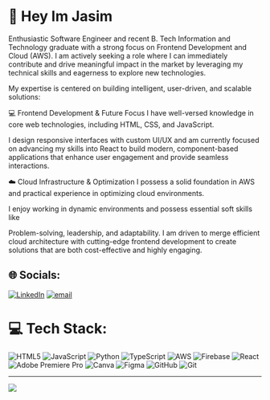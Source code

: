 # 👋 Hey Im Jasim
Enthusiastic Software Engineer and recent B. Tech Information and Technology graduate with a strong focus on Frontend Development and Cloud (AWS). I am actively seeking a role where I can immediately contribute and drive meaningful impact in the market by leveraging my technical skills and eagerness to explore new technologies.

My expertise is centered on building intelligent, user-driven, and scalable solutions:

💻 Frontend Development & Future Focus
I have well-versed knowledge in core web technologies, including 
HTML, CSS, and JavaScript.

I design responsive interfaces with custom UI/UX  and am currently focused on advancing my skills into React to build modern, component-based applications that enhance user engagement and provide seamless interactions.

☁️ Cloud Infrastructure & Optimization
I possess a solid foundation in AWS  and practical experience in optimizing cloud environments.


I enjoy working in dynamic environments and possess essential soft skills like 

Problem-solving, leadership, and adaptability. I am driven to merge efficient cloud architecture with cutting-edge frontend development to create solutions that are both cost-effective and highly engaging.




## 🌐 Socials:
[![LinkedIn](https://img.shields.io/badge/LinkedIn-%230077B5.svg?logo=linkedin&logoColor=white)](https://linkedin.com/in/https://www.linkedin.com/in/jasimahamed262/) [![email](https://img.shields.io/badge/Email-D14836?logo=gmail&logoColor=white)](mailto:jasimahamed262@gmail.com) 

# 💻 Tech Stack:
![HTML5](https://img.shields.io/badge/html5-%23E34F26.svg?style=for-the-badge&logo=html5&logoColor=white) ![JavaScript](https://img.shields.io/badge/javascript-%23323330.svg?style=for-the-badge&logo=javascript&logoColor=%23F7DF1E) ![Python](https://img.shields.io/badge/python-3670A0?style=for-the-badge&logo=python&logoColor=ffdd54) ![TypeScript](https://img.shields.io/badge/typescript-%23007ACC.svg?style=for-the-badge&logo=typescript&logoColor=white) ![AWS](https://img.shields.io/badge/AWS-%23FF9900.svg?style=for-the-badge&logo=amazon-aws&logoColor=white) ![Firebase](https://img.shields.io/badge/firebase-%23039BE5.svg?style=for-the-badge&logo=firebase) ![React](https://img.shields.io/badge/react-%2320232a.svg?style=for-the-badge&logo=react&logoColor=%2361DAFB) ![Adobe Premiere Pro](https://img.shields.io/badge/Adobe%20Premiere%20Pro-9999FF.svg?style=for-the-badge&logo=Adobe%20Premiere%20Pro&logoColor=white) ![Canva](https://img.shields.io/badge/Canva-%2300C4CC.svg?style=for-the-badge&logo=Canva&logoColor=white) ![Figma](https://img.shields.io/badge/figma-%23F24E1E.svg?style=for-the-badge&logo=figma&logoColor=white) ![GitHub](https://img.shields.io/badge/github-%23121011.svg?style=for-the-badge&logo=github&logoColor=white) ![Git](https://img.shields.io/badge/git-%23F05033.svg?style=for-the-badge&logo=git&logoColor=white)

---
[![](https://visitcount.itsvg.in/api?id=JasimAhamed262&icon=0&color=0)](https://visitcount.itsvg.in)

<!-- Proudly created with GPRM ( https://gprm.itsvg.in ) -->
